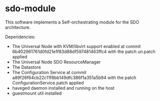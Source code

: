 # sdo-module

This software implements a Self-orchestrating module for the SDO architecture.

Dependencies:

- The Universal Node with KVM/libvirt support enabled at commit 6b402961761d0fd21e1f83d88df597481463ffc4 with the patch un.patch applied
- The Universal Node SDO ResourceManager
- The Datastore
- The Configuration Service at commit a89f26f64cb22c11f8bb149dfc386f1a351a5b94 with the patch ConfigurationService.patch applied
- haveged daemon installed and running on the host
- guestmount util installed
